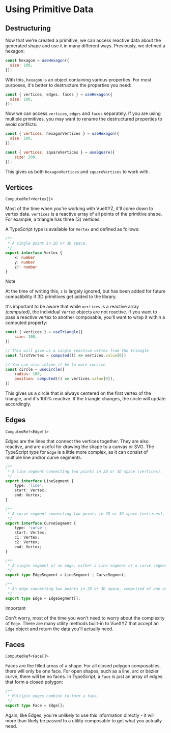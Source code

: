# Using Primitive Data

## Destructuring

Now that we're created a primitive, we can access reactive data about the generated shape and use it in many different ways. Previously, we defined a hexagon:

```js
const hexagon = useHexagon({
  size: 100,
});
```

With this, `hexagon` is an object containing various properties. For most purposes, it's better to destructure the properties you need:

```js
const { vertices, edges, faces } = useHexagon({
  size: 100,
});
```

Now we can access `vertices`, `edges` and `faces` separately. If you are using multiple primitives, you may want to rename the destructured properties to avoid conflicts:

```js
const { vertices: hexagonVertices } = useHexagon({
  size: 100,
});

const { vertices: squareVertices } = useSquare({
    size: 200,
});
```

This gives us both `hexagonVertices` and `squareVertices` to work with.

## Vertices

`ComputedRef<Vertex[]>`

Most of the time when you're working with VueXYZ, it'll come down to vertex data. `vertices` is a reactive array of all points of the primitive shape. For example, a triangle has three (3) vertices.

A TypeScript type is available for `Vertex` and defined as follows:

```ts
/**
 * A single point in 2D or 3D space.
 */
export interface Vertex {
    x: number
    y: number
    z?: number
}
```

> [!NOTE]
> At the time of writing this, `z` is largely ignored, but has been added for future compatibility if 3D primitives get added to the library.

It's important to be aware that while `vertices` is a reactive array _(computed)_, the individual `Vertex` objects are not reactive. If you want to pass a reactive vertex to another composable, you'll want to wrap it within a computed property:

```js
const { vertices } = useTriangle({
    size: 100,
})

// This will give us a single reactive vertex from the triangle
const firstVertex = computed(() => vertices.value[0])

// You can also inline it be to more concise
const circle = useCircle({
    radius: 100,
    position: computed(() => vertices.value[0]),
})
```

This gives us a circle that is always centered on the first vertex of the triangle, and it's 100% reactive. If the triangle changes, the circle will update accordingly.

## Edges

`ComputedRef<Edge[]>`

Edges are the lines that connect the vertices together. They are also reactive, and are useful for drawing the shape to a canvas or SVG. The TypeScript type for `Edge` is a little more complex, as it can consist of multiple line and/or curve segments.

```ts
/**
 * A line segment connecting two points in 2D or 3D space (vertices).
 */
export interface LineSegment {
    type: 'line';
    start: Vertex;
    end: Vertex;
}

/**
 * A curve segment connecting two points in 2D or 3D space (vertices).
 */
export interface CurveSegment {
    type: 'curve';
    start: Vertex;
    c1: Vertex;
    c2: Vertex;
    end: Vertex;
}

/**
 * A single segment of an edge, either a line segment or a curve segment.
 */
export type EdgeSegment = LineSegment | CurveSegment;

/**
 * An edge connecting two points in 2D or 3D space, comprised of one or more line and/or curve segments.
 */
export type Edge = EdgeSegment[];
```

> [!IMPORTANT]
> Don't worry, most of the time you won't need to worry about the complexity of `Edge`. There are many utility methods built-in to VueXYZ that accept an `Edge` object and return the data you'll actually need.

## Faces

`ComputedRef<Face[]>`

Faces are the filled areas of a shape. For all closed polygon composables, there will only be one face. For open shapes, such as a line, arc or bézier curve, there will be no faces. In TypeScript, a `Face` is just an array of edges that form a closed polygon:

```ts
/**
 * Multiple edges combine to form a face.
 */
export type Face = Edge[];
```

Again, like Edges, you're unlikely to use this information directly - it will more than likely be passed to a utility composable to get what you actually need.
